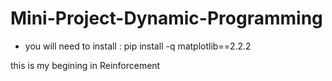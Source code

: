 # Mini-Project-Dynamic-Programming
* you will need to install : pip install -q matplotlib==2.2.2

this is my begining in Reinforcement
